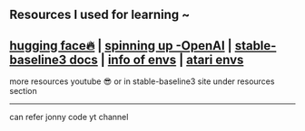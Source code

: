 Resources I used for learning ~
---

[hugging face🔥](https://huggingface.co/learn/deep-rl-course/unit0/introduction) |
[spinning up -OpenAI](https://spinningup.openai.com/en/latest/user/introduction.html) |
[stable-baseline3 docs](https://stable-baselines3.readthedocs.io/en/master/guide/rl.html) |
[info of envs](https://gymnasium.farama.org/) |
[atari envs](https://ale.farama.org)
---
more resources youtube 😎 or in stable-baseline3 site under resources section 

---
can refer jonny code yt channel 

